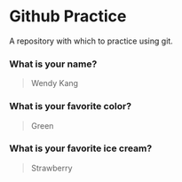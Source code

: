 # Github Practice

A repository with which to practice using git.

### What is your name?

> Wendy Kang


### What is your favorite color?

> Green

### What is your favorite ice cream?

> Strawberry
